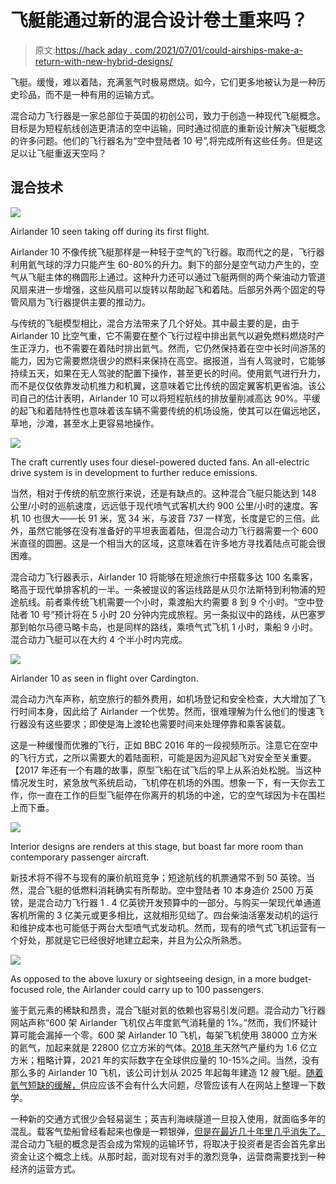 # 飞艇能通过新的混合设计卷土重来吗？

> 原文:[https://hack aday . com/2021/07/01/could-airships-make-a-return-with-new-hybrid-designs/](https://hackaday.com/2021/07/01/could-airships-make-a-comeback-with-new-hybrid-designs/)

飞艇。缓慢，难以着陆，充满氢气时极易燃烧。如今，它们更多地被认为是一种历史珍品，而不是一种有用的运输方式。

混合动力飞行器是一家总部位于英国的初创公司，致力于创造一种现代飞艇概念。目标是为短程航线创造更清洁的空中运输，同时通过彻底的重新设计解决飞艇概念的许多问题。他们的飞行器名为“空中登陆者 10 号”,将完成所有这些任务。但是这足以让飞艇重返天空吗？

## 混合技术

![](../Images/c30d6aa38dc612b47b6b8410fee5edc8.png)

Airlander 10 seen taking off during its first flight.

Airlander 10 不像传统飞艇那样是一种轻于空气的飞行器。取而代之的是，飞行器利用氦气球的浮力只能产生 60-80%的升力。剩下的部分是空气动力产生的，空气从飞艇主体的椭圆形上通过。这种升力还可以通过飞艇两侧的两个柴油动力管道风扇来进一步增强，这些风扇可以旋转以帮助起飞和着陆。后部另外两个固定的导管风扇为飞行器提供主要的推动力。

与传统的飞艇模型相比，混合方法带来了几个好处。其中最主要的是，由于 Airlander 10 比空气重，它不需要在整个飞行过程中排出氦气以避免燃料燃烧时产生正浮力，也不需要在着陆时排出氦气。然而，它仍然保持着在空中长时间游荡的能力，因为它需要燃烧很少的燃料来保持在高空。据报道，当有人驾驶时，它能够持续五天，如果在无人驾驶的配置下操作，甚至更长的时间。使用氦气进行升力，而不是仅仅依靠发动机推力和机翼，这意味着它比传统的固定翼客机更省油。该公司自己的估计表明，Airlander 10 可以将短程航线的排放量削减高达 90%。平缓的起飞和着陆特性也意味着该车辆不需要传统的机场设施，使其可以在偏远地区，草地，沙滩，甚至水上更容易地操作。

![](../Images/41d0c2c09ad0e1f80961186c38275a17.png)

The craft currently uses four diesel-powered ducted fans. An all-electric drive system is in development to further reduce emissions.

当然，相对于传统的航空旅行来说，还是有缺点的。这种混合飞艇只能达到 148 公里/小时的巡航速度，远远低于现代喷气式客机大约 900 公里/小时的速度。客机 10 也很大——长 91 米，宽 34 米，与波音 737 一样宽，长度是它的三倍。此外，虽然它能够在没有准备好的平坦表面着陆，但混合动力飞行器需要一个 600 米直径的圆圈。这是一个相当大的区域，这意味着在许多地方寻找着陆点可能会很困难。

混合动力飞行器表示，Airlander 10 将能够在短途旅行中搭载多达 100 名乘客，略高于现代单排客机的一半。一条被提议的客运线路是从贝尔法斯特到利物浦的短途航线。前者乘传统飞机需要一个小时，乘渡船大约需要 8 到 9 个小时。“空中登陆者 10 号”预计将在 5 小时 20 分钟内完成旅程。另一条拟议中的路线，从巴塞罗那到帕尔马德马略卡岛，也是同样的路线，乘喷气式飞机 1 小时，乘船 9 小时。混合动力飞艇可以在大约 4 个半小时内完成。

![](../Images/45f6dd426bec737fb20071a461bec92c.png)

Airlander 10 as seen in flight over Cardington.

混合动力汽车声称，航空旅行的额外费用，如机场登记和安全检查，大大增加了飞行时间本身，因此给了 Airlander 一个优势。然而，很难理解为什么他们的慢速飞行器没有这些要求；即使是海上渡轮也需要时间来处理停靠和乘客装载。

这是一种缓慢而优雅的飞行，正如 BBC 2016 年的一段视频所示。注意它在空中的飞行方式，之所以需要大的着陆面积，可能是因为迎风起飞对安全至关重要。【2017 年还有一个有趣的故事，原型飞船在试飞后的早上从系泊处松脱。当这种情况发生时，紧急放气系统启动，飞机停在机场的外围。想象一下，有一天你去工作，你一直在工作的巨型飞艇停在你离开的机场的中途，它的空气球因为卡在围栏上而下垂。

![](../Images/abc571e1654a66197a4aa442dd519a5c.png)

Interior designs are renders at this stage, but boast far more room than contemporary passenger aircraft.

新技术将不得不与现有的廉价航班竞争；短途航线的机票通常不到 50 英镑。当然，混合飞艇的低燃料消耗确实有所帮助。空中登陆者 10 本身造价 2500 万英镑，是混合动力飞行器 1 . 4 亿英镑开发预算中的一部分。与购买一架现代单通道客机所需的 3 亿美元或更多相比，这就相形见绌了。四台柴油活塞发动机的运行和维护成本也可能低于两台大型喷气式发动机。然而，现有的喷气式飞机运营有一个好处，那就是它已经很好地建立起来，并且为公众所熟悉。

![](../Images/9e14ec1afa9aa2d82556dbd55f08e6ec.png)

As opposed to the above luxury or sightseeing design, in a more budget-focused role, the Airlander could carry up to 100 passengers.

鉴于氦元素的稀缺和昂贵，混合飞艇对氦的依赖也容易引发问题。混合动力飞行器网站声称“600 架 Airlander 飞机仅占年度氦气消耗量的 1%。”然而，我们怀疑计算可能会漏掉一个零。600 架 Airlander 10 飞机，每架飞机使用 38000 立方米的氦气，加起来就是 22800 亿立方米的气体。[2018 年](https://cen.acs.org/business/instrumentation/Help-helium-users-way/97/i46)天然气产量约为 1.6 亿立方米；粗略计算，2021 年的实际数字在全球供应量的 10-15%之间。当然，没有那么多的 Airlander 10 飞机，该公司计划从 2025 年起每年建造 12 艘飞艇。[随着氦气短缺的缓解，](https://physicstoday.scitation.org/do/10.1063/PT.6.2.20200605a/full/)供应应该不会有什么大问题，尽管应该有人在网站上整理一下数学。

一种新的交通方式很少会轻易诞生；英吉利海峡隧道一旦投入使用，就面临多年的混乱。载客气垫船曾经看起来也像是一颗银弹，[但是在最近几十年里几乎消失了。](https://www.bbc.com/news/magazine-34658386)混合动力飞艇的概念是否会成为常规的运输环节，将取决于投资者是否会首先拿出资金让这个概念上线。从那时起，面对现有对手的激烈竞争，运营商需要找到一种经济的运营方式。